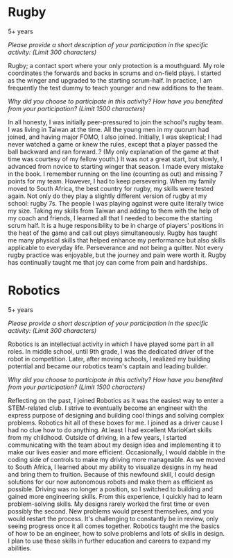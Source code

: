 # Rugby 
5+ years 

*Please provide a short description of your participation in the specific activity: (Limit 300 characters)*

Rugby; a contact sport where your only protection is a mouthguard. My role coordinates the forwards and backs in scrums and on-field plays. I started as the winger and upgraded to the starting scrum-half. In practice, I am frequently the test dummy to teach younger and new additions to the team.


*Why did you choose to participate in this activity? How have you benefited from your participation? (Limit 1500 characters)* 

In all honesty, I was initially peer-pressured to join the school's rugby team. I was living in Taiwan at the time. All the young men in my quorum had joined, and having major FOMO, I also joined. Initially, I was skeptical; I had never watched a game or knew the rules, except that a player passed the ball backward and ran forward..? (My only explanation of the game at that time was courtesy of my fellow youth.) It was not a great start, but slowly, I advanced from novice to starting winger that season. I made every mistake in the book. I remember running on the line (counting as out) and missing 7 points for my team. However, I had to keep persevering. When my family moved to South Africa, the best country for rugby, my skills were tested again. Not only do they play a slightly different version of rugby at my school: rugby 7s. The people I was playing against were quite literally twice my size. Taking my skills from Taiwan and adding to them with the help of my coach and friends, I learned all that I needed to become the starting scrum half. It is a huge responsibility to be in charge of players' positions in the heat of the game and call out plays simultaneously. Rugby has taught me many physical skills that helped enhance my performance but also skills applicable to everyday life. Perseverance and not being a quitter. Not every rugby practice was enjoyable, but the journey and pain were worth it. Rugby has continually taught me that joy can come from pain and hardships.


# Robotics 
5+ years 

*Please provide a short description of your participation in the specific activity: (Limit 300 characters)*

Robotics is an intellectual activity in which I have played some part in all roles. In middle school, until 9th grade, I was the dedicated driver of the robot in competition. Later, after moving schools, I realized my building potential and became our robotics team's captain and leading builder.

*Why did you choose to participate in this activity? How have you benefited from your participation? (Limit 1500 characters)* 

Reflecting on the past, I joined Robotics as it was the easiest way to enter a STEM-related club. I strive to eventually become an engineer with the express purpose of designing and building cool things and solving complex problems. Robotics hit all of these boxes for me. I joined as a driver cause I had no clue how to do anything. At least I had excellent MarioKart skills from my childhood. Outside of driving, in a few years, I started communicating with the team about my design idea and implementing it to make our lives easier and more efficient. Occasionally, I would dabble in the coding side of controls to make my driving more manageable. As we moved to South Africa, I learned about my ability to visualize designs in my head and bring them to fruition. Because of this newfound skill, I could design solutions for our now autonomous robots and make them as efficient as possible. Driving was no longer a position, so I switched to building and gained more engineering skills. From this experience, I quickly had to learn problem-solving skills. My designs rarely worked the first time or even possibly the second. New problems would present themselves, and you would restart the process. It's challenging to constantly be in review, only seeing progress once it all comes together. Robotics taught me the basics of how to be an engineer, how to solve problems and lots of skills in design. I plan to use these skills in further education and careers to expand my abilities. 
